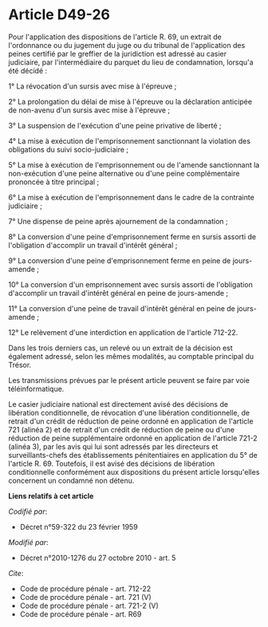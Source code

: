 # Article D49-26

Pour l'application des dispositions de l'article R. 69, un extrait de l'ordonnance ou du jugement du juge ou du tribunal de
l'application des peines certifié par le greffier de la juridiction est adressé au casier judiciaire, par l'intermédiaire du
parquet du lieu de condamnation, lorsqu'a été décidé : 

1° La révocation d'un sursis avec mise à l'épreuve ; 

2° La prolongation du délai de mise à l'épreuve ou la déclaration anticipée de non-avenu d'un sursis avec mise à l'épreuve ; 

3° La suspension de l'exécution d'une peine privative de liberté ; 

4° La mise à exécution de l'emprisonnement sanctionnant la violation des obligations du suivi socio-judiciaire ; 

5° La mise à exécution de l'emprisonnement ou de l'amende sanctionnant la non-exécution d'une peine alternative ou d'une
peine complémentaire prononcée à titre principal ; 

6° La mise à exécution de l'emprisonnement dans le cadre de la contrainte judiciaire ; 

7° Une dispense de peine après ajournement de la condamnation ; 

8° La conversion d'une peine d'emprisonnement ferme en sursis assorti de l'obligation d'accomplir un travail d'intérêt
général ; 

9° La conversion d'une peine d'emprisonnement ferme en peine de jours-amende ; 

10° La conversion d'un emprisonnement avec sursis assorti de l'obligation d'accomplir un travail d'intérêt général en peine
de jours-amende ; 

11° La conversion d'une peine de travail d'intérêt général en peine de jours-amende ; 

12° Le relèvement d'une interdiction en application de l'article 712-22. 

Dans les trois derniers cas, un relevé ou un extrait de la décision est également adressé, selon les mêmes modalités, au
comptable principal du Trésor. 

Les transmissions prévues par le présent article peuvent se faire par voie téléinformatique. 

Le casier judiciaire national est directement avisé des décisions de libération conditionnelle, de révocation d'une
libération conditionnelle, de retrait d'un crédit de réduction de peine ordonné en application de l'article 721 (alinéa 2) et
de retrait d'un crédit de réduction de peine ou d'une réduction de peine supplémentaire ordonné en application de l'article
721-2 (alinéa 3), par les avis qui lui sont adressés par les directeurs et surveillants-chefs des établissements
pénitentiaires en application du 5° de l'article R. 69. Toutefois, il est avisé des décisions de libération conditionnelle
conformément aux dispositions du présent article lorsqu'elles concernent un condamné non détenu.

**Liens relatifs à cet article**

_Codifié par_:

  - Décret n°59-322 du 23 février 1959

_Modifié par_:

  - Décret n°2010-1276 du 27 octobre 2010 - art. 5

_Cite_:

  - Code de procédure pénale - art. 712-22
  - Code de procédure pénale - art. 721 (V)
  - Code de procédure pénale - art. 721-2 (V)
  - Code de procédure pénale - art. R69
